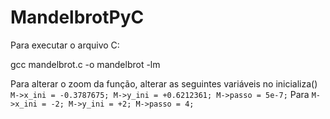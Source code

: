 # MandelbrotPyC
Para executar o arquivo C:

gcc mandelbrot.c -o mandelbrot -lm

Para alterar o zoom da função, alterar as seguintes variáveis no inicializa()
    ```
    M->x_ini = -0.3787675;
    M->y_ini = +0.6212361;
    M->passo = 5e-7;
    ```
Para
    ```
    M->x_ini = -2;
    M->y_ini = +2;
    M->passo = 4;
    ```
